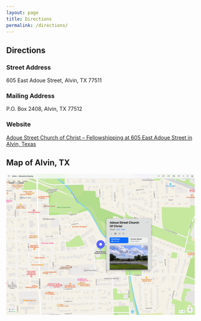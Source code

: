 ```yaml
---
layout: page
title: Directions
permalink: /directions/
---
```


## Directions

### Street Address

605 East Adoue Street, Alvin, TX  77511

### Mailing Address

P.O. Box 2408, Alvin, TX  77512

### Website

[Adoue Street Church of Christ – Fellowshipping at 605 East Adoue Street in Alvin, Texas](https://www.ascoc.org/)

## Map of Alvin, TX

![ASCOC Alvin Map](/assets/img/ASCOC-Alvin-Map.png)